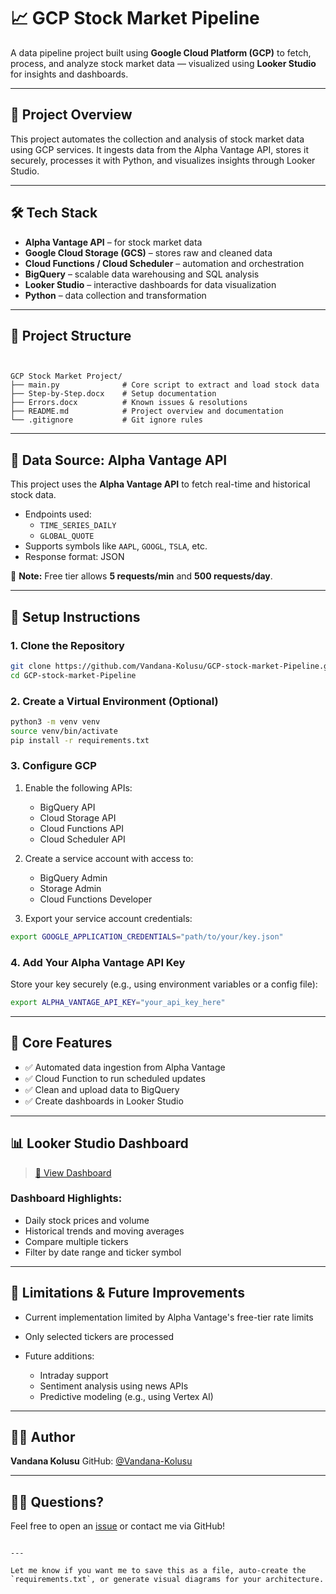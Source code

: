 # 📈 GCP Stock Market Pipeline

A data pipeline project built using **Google Cloud Platform (GCP)** to fetch, process, and analyze stock market data — visualized using **Looker Studio** for insights and dashboards.

---

## 🚀 Project Overview

This project automates the collection and analysis of stock market data using GCP services. It ingests data from the Alpha Vantage API, stores it securely, processes it with Python, and visualizes insights through Looker Studio.

---

## 🛠️ Tech Stack

- **Alpha Vantage API** – for stock market data
- **Google Cloud Storage (GCS)** – stores raw and cleaned data
- **Cloud Functions / Cloud Scheduler** – automation and orchestration
- **BigQuery** – scalable data warehousing and SQL analysis
- **Looker Studio** – interactive dashboards for data visualization
- **Python** – data collection and transformation

---

## 📂 Project Structure


```


GCP Stock Market Project/
├── main.py              # Core script to extract and load stock data
├── Step-by-Step.docx    # Setup documentation
├── Errors.docx          # Known issues & resolutions
├── README.md            # Project overview and documentation
└── .gitignore           # Git ignore rules

````

---

## 📡 Data Source: Alpha Vantage API

This project uses the **Alpha Vantage API** to fetch real-time and historical stock data.

- Endpoints used:
  - `TIME_SERIES_DAILY`
  - `GLOBAL_QUOTE`
- Supports symbols like `AAPL`, `GOOGL`, `TSLA`, etc.
- Response format: JSON

📌 **Note:** Free tier allows **5 requests/min** and **500 requests/day**.

---

## 🔧 Setup Instructions

### 1. Clone the Repository

```bash
git clone https://github.com/Vandana-Kolusu/GCP-stock-market-Pipeline.git
cd GCP-stock-market-Pipeline
````

### 2. Create a Virtual Environment (Optional)

```bash
python3 -m venv venv
source venv/bin/activate
pip install -r requirements.txt
```

### 3. Configure GCP

1. Enable the following APIs:

   * BigQuery API
   * Cloud Storage API
   * Cloud Functions API
   * Cloud Scheduler API

2. Create a service account with access to:

   * BigQuery Admin
   * Storage Admin
   * Cloud Functions Developer

3. Export your service account credentials:

```bash
export GOOGLE_APPLICATION_CREDENTIALS="path/to/your/key.json"
```

### 4. Add Your Alpha Vantage API Key

Store your key securely (e.g., using environment variables or a config file):

```bash
export ALPHA_VANTAGE_API_KEY="your_api_key_here"
```

---

## 🧠 Core Features

* ✅ Automated data ingestion from Alpha Vantage
* ✅ Cloud Function to run scheduled updates
* ✅ Clean and upload data to BigQuery
* ✅ Create dashboards in Looker Studio

---

## 📊 Looker Studio Dashboard

> [🔗 View Dashboard](https://lookerstudio.google.com/s/ssWD6aPU8dw)


### Dashboard Highlights:

* Daily stock prices and volume
* Historical trends and moving averages
* Compare multiple tickers
* Filter by date range and ticker symbol

---

## 🚧 Limitations & Future Improvements

* Current implementation limited by Alpha Vantage's free-tier rate limits
* Only selected tickers are processed
* Future additions:

  * Intraday support
  * Sentiment analysis using news APIs
  * Predictive modeling (e.g., using Vertex AI)

---

## 👩‍💻 Author

**Vandana Kolusu**
GitHub: [@Vandana-Kolusu](https://github.com/Vandana-Kolusu)

---

## 🙋‍♀️ Questions?

Feel free to open an [issue](https://github.com/Vandana-Kolusu/GCP-stock-market-Pipeline/issues) or contact me via GitHub!

```

---

Let me know if you want me to save this as a file, auto-create the `requirements.txt`, or generate visual diagrams for your architecture.
```
